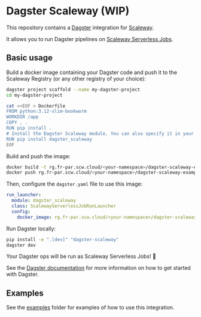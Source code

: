 # Dagster Scaleway (WIP)

This repository contains a [Dagster](https://dagster.io) integration for [Scaleway](https://www.scaleway.com/en/).

It allows you to run Dagster pipelines on [Scaleway Serverless Jobs](https://www.scaleway.com/en/docs/serverless/jobs/quickstart/).

## Basic usage

Build a docker image containing your Dagster code and push it to the Scaleway Registry (or any other registry of your choice):

```bash
dagster project scaffold --name my-dagster-project
cd my-dagster-project

cat <<EOF > Dockerfile
FROM python:3.12-slim-bookworm
WORKDIR /app
COPY . .
RUN pip install .
# Install the Dagster Scaleway module. You can also specify it in your "setup.py" file
RUN pip install dagster_scaleway
EOF
```

Build and push the image:

```bash
docker build -t rg.fr-par.scw.cloud/<your-namespace>/dagster-scaleway-example:latest .
docker push rg.fr-par.scw.cloud/<your-namespace>/dagster-scaleway-example:latest
```

Then, configure the `dagster.yaml` file to use this image:

```yaml
run_launcher:
  module: dagster_scaleway
  class: ScalewayServerlessJobRunLauncher
  config:
    docker_image: rg.fr-par.scw.cloud/<your-namespace>/dagster-scaleway-example:latest
```

Run Dagster locally:

```bash
pip install -e ".[dev]" "dagster-scaleway"
dagster dev
```

Your Dagster ops will be run as Scaleway Serverless Jobs! :tada:

See the [Dagster documentation](https://docs.dagster.io/getting-started/create-new-project#step-4-development) for more information on how to get started with Dagster.

## Examples

See the [examples](./examples) folder for examples of how to use this integration.
